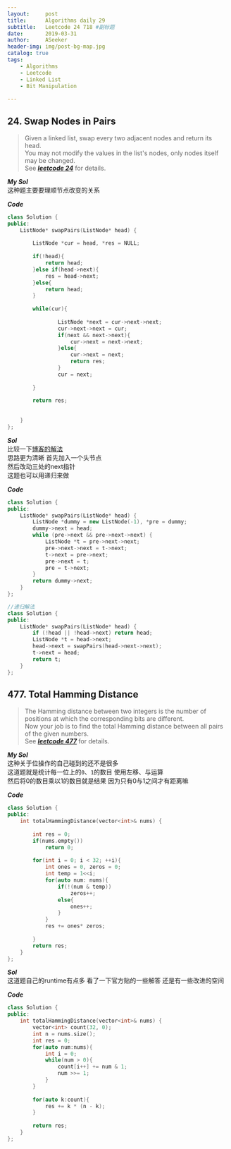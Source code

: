```yaml
---
layout:     post
title:      Algorithms daily 29
subtitle:   Leetcode 24 718 #副标题
date:       2019-03-31
author:     ASeeker
header-img: img/post-bg-map.jpg
catalog: true
tags:
    - Algorithms
    - Leetcode
    - Linked List
    - Bit Manipulation
    
---
```



## 24. Swap Nodes in Pairs

>Given a linked list, swap every two adjacent nodes and return its head.  
You may not modify the values in the list's nodes, only nodes itself may be changed.  
>See [***leetcode 24***][ref1] for details.   

[ref1]:https://leetcode.com/problems/swap-nodes-in-pairs/

***My Sol***  
这种题主要要理顺节点改变的关系  

***Code***


```cpp
class Solution {
public:
    ListNode* swapPairs(ListNode* head) {
        
        ListNode *cur = head, *res = NULL;
        
        if(!head){
            return head;
        }else if(head->next){
            res = head->next;
        }else{
            return head;
        }
        
        while(cur){
            
                ListNode *next = cur->next->next;
                cur->next->next = cur;
                if(next && next->next){
                    cur->next = next->next;
                }else{
                    cur->next = next;
                    return res;
                }
                cur = next;   
            
        }
        
        return res;
        
        
    }
};
```


***Sol***  
比较一下[博客的解法][ref2]  
思路更为清晰 首先加入一个头节点  
然后改动三处的next指针  
这题也可以用递归来做  

[ref2]:http://www.cnblogs.com/grandyang/p/4441680.html

***Code***

```cpp
class Solution {
public:
    ListNode* swapPairs(ListNode* head) {
        ListNode *dummy = new ListNode(-1), *pre = dummy;
        dummy->next = head;
        while (pre->next && pre->next->next) {
            ListNode *t = pre->next->next;
            pre->next->next = t->next;
            t->next = pre->next;
            pre->next = t;
            pre = t->next;
        }
        return dummy->next;
    }
};

//递归解法
class Solution {
public:
    ListNode* swapPairs(ListNode* head) {
        if (!head || !head->next) return head;
        ListNode *t = head->next;
        head->next = swapPairs(head->next->next);
        t->next = head;
        return t;
    }
};
```

## 477. Total Hamming Distance
>The Hamming distance between two integers is the number of positions at which the corresponding bits are different.  
Now your job is to find the total Hamming distance between all pairs of the given numbers.  
>See [***leetcode 477***][ref3] for details.   


***My Sol***  
这种关于位操作的自己碰到的还不是很多  
这道题就是统计每一位上的`0`、`1`的数目 使用左移、与运算  
然后将0的数目乘以1的数目就是结果  因为只有0与1之间才有距离嘛    

***Code***

[ref3]:https://leetcode.com/problems/total-hamming-distance/

```cpp
class Solution {
public:
    int totalHammingDistance(vector<int>& nums) {
        
        int res = 0;
        if(nums.empty())
            return 0;
        
        for(int i = 0; i < 32; ++i){
            int ones = 0, zeros = 0;
            int temp = 1<<i;
            for(auto num: nums){
                if(!(num & temp))
                    zeros++;
                else{
                    ones++;
                }
            }
            res += ones* zeros;
            
        }  
        return res;
    }
};
```


***Sol***  
这道题自己的runtime有点多 看了一下官方贴的一些解答 还是有一些改进的空间  

***Code***

```cpp
class Solution {
public:
    int totalHammingDistance(vector<int>& nums) {
        vector<int> count(32, 0);
        int n = nums.size();
        int res = 0;
        for(auto num:nums){
            int i = 0;
            while(num > 0){
                count[i++] += num & 1;
                num >>= 1;
            }
        }
        
        for(auto k:count){
            res += k * (n - k);
        }
        
        return res;
    }
};
```
